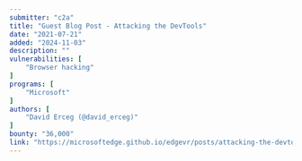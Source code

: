 ```yaml
---
submitter: "c2a"
title: "Guest Blog Post - Attacking the DevTools"
date: "2021-07-21"
added: "2024-11-03"
description: ""
vulnerabilities: [
    "Browser hacking"
]
programs: [
    "Microsoft"
]
authors: [
    "David Erceg (@david_erceg)"
]
bounty: "36,000"
link: "https://microsoftedge.github.io/edgevr/posts/attacking-the-devtools/"
---
```




